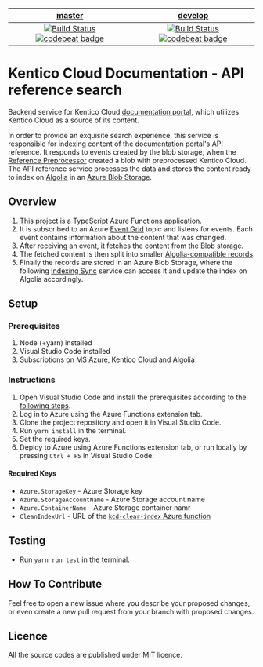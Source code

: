 | [master](https://github.com/Kentico/kentico-cloud-docs-search/tree/master) | [develop](https://github.com/Kentico/kentico-cloud-docs-search/tree/develop) |
|:---:|:---:|
| [![Build Status](https://travis-ci.com/KenticoDocs/cloud-docs-tutorial-search.svg?branch=master)](https://travis-ci.com/KenticoDocs/cloud-docs-tutorial-search/branches) [![codebeat badge](https://codebeat.co/badges/9d7be753-0c7d-4e00-b073-51fad504a4ae)](https://codebeat.co/projects/github-com-kenticodocs-cloud-docs-tutorial-search-master) | [![Build Status](https://travis-ci.com/KenticoDocs/cloud-docs-tutorial-search.svg?branch=develop)](https://travis-ci.com/KenticoDocs/cloud-docs-tutorial-search/branches) [![codebeat badge](https://codebeat.co/badges/aa7e8e01-8e31-45fd-9d9c-3bfa5baabd09)](https://codebeat.co/projects/github-com-kenticodocs-cloud-docs-tutorial-search-develop) |


# Kentico Cloud Documentation - API reference search
Backend service for Kentico Cloud [documentation portal](https://docs.kenticocloud.com/), which utilizes Kentico Cloud as a source of its content.

In order to provide an exquisite search experience, this service is responsible for indexing content of the documentation portal's API reference.
It responds to events created by the blob storage, when the [Reference Preprocessor](https://github.com/KenticoDocs/cloud-docs-reference-preprocessor) created a blob with preprocessed Kentico Cloud. The API reference service processes the data and stores the content ready to index on [Algolia](https://www.algolia.com/) in an [Azure Blob Storage](https://azure.microsoft.com/en-us/services/storage/blobs/).

## Overview
1. This project is a TypeScript Azure Functions application.
2. It is subscribed to an Azure [Event Grid](https://azure.microsoft.com/en-us/services/event-grid/) topic and listens for events. Each event contains information about the content that was changed.
3. After receiving an event, it fetches the content from the Blob storage.
4. The fetched content is then split into smaller [Algolia-compatible records](https://www.algolia.com/doc/faq/basics/what-is-a-record/). 
5. Finally the records are stored in an Azure Blob Storage, where the following [Indexing Sync](https://github.com/KenticoDocs/cloud-docs-index-sync) service can access it and update the index on Algolia accordingly.

## Setup

### Prerequisites
1. Node (+yarn) installed
2. Visual Studio Code installed
3. Subscriptions on MS Azure, Kentico Cloud and Algolia

### Instructions
1. Open Visual Studio Code and install the prerequisites according to the [following steps](https://code.visualstudio.com/tutorials/functions-extension/getting-started).
2. Log in to Azure using the Azure Functions extension tab.
3. Clone the project repository and open it in Visual Studio Code.
4. Run `yarn install` in the terminal.
5. Set the required keys.
6. Deploy to Azure using Azure Functions extension tab, or run locally by pressing `Ctrl + F5` in Visual Studio Code.

#### Required Keys
* `Azure.StorageKey` - Azure Storage key
* `Azure.StorageAccountName` - Azure Storage account name
* `Azure.ContainerName` - Azure Storage container namr
* `CleanIndexUrl` - URL of the [`kcd-clear-index` Azure function](https://github.com/KenticoDocs/cloud-docs-index-sync)

## Testing
* Run `yarn run test` in the terminal.

## How To Contribute
Feel free to open a new issue where you describe your proposed changes, or even create a new pull request from your branch with proposed changes.

## Licence
All the source codes are published under MIT licence.
